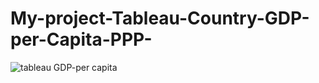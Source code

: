 # My-project-Tableau-Country-GDP-per-Capita-PPP-

![tableau GDP-per capita](https://user-images.githubusercontent.com/129103686/232017894-f9d89fce-eb79-4c4b-94fb-d6521bb73850.png)
